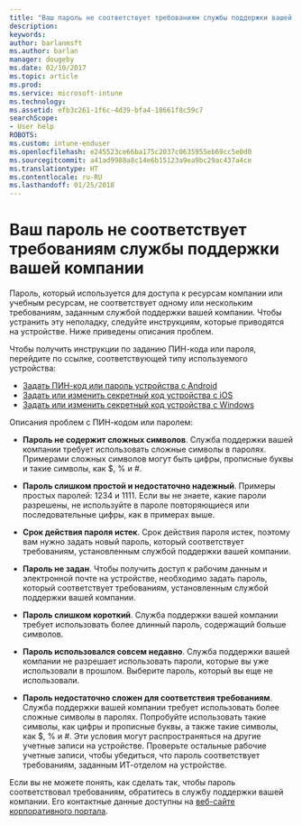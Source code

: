 ```yaml
---
title: "Ваш пароль не соответствует требованиям службы поддержки вашей компании | Документы Майкрософт"
description: 
keywords: 
author: barlanmsft
ms.author: barlan
manager: dougeby
ms.date: 02/10/2017
ms.topic: article
ms.prod: 
ms.service: microsoft-intune
ms.technology: 
ms.assetid: efb3c261-1f6c-4d39-bfa4-18661f8c59c7
searchScope:
- User help
ROBOTS: 
ms.custom: intune-enduser
ms.openlocfilehash: e245523ce66ba175c2037c0635955eb69cc5e0d0
ms.sourcegitcommit: a41ad9988a8c14e6b15123a9ea9bc29ac437a4ce
ms.translationtype: HT
ms.contentlocale: ru-RU
ms.lasthandoff: 01/25/2018
---
```

# <a name="your-password-does-not-meet-your-company-supports-requirements"></a>Ваш пароль не соответствует требованиям службы поддержки вашей компании

Пароль, который используется для доступа к ресурсам компании или учебным ресурсам, не соответствует одному или нескольким требованиям, заданным службой поддержки вашей компании. Чтобы устранить эту неполадку, следуйте инструкциям, которые приводятся на устройстве. Ниже приведены описания проблем.

Чтобы получить инструкции по заданию ПИН-кода или пароля, перейдите по ссылке, соответствующей типу используемого устройства:

- [Задать ПИН-код или пароль устройства с Android](set-your-pin-or-password-android.md)
- [Задать или изменить секретный код устройства с iOS](set-or-change-your-passcode-ios.md)
- [Задать или изменить секретный код устройства с Windows](set-or-change-your-password-windows.md)

Описания проблем с ПИН-кодом или паролем:

- **Пароль не содержит сложных символов**. Служба поддержки вашей компании требует использовать сложные символы в паролях. Примерами сложных символов могут быть цифры, прописные буквы и такие символы, как $, % и #.

- **Пароль слишком простой и недостаточно надежный**. Примеры простых паролей: 1234 и 1111. Если вы не знаете, какие пароли разрешены, не используйте в пароле повторяющиеся или последовательные цифры, как в примерах выше.

- **Срок действия пароля истек**. Срок действия пароля истек, поэтому вам нужно задать новый пароль, который соответствует требованиям, установленным службой поддержки вашей компании.

- **Пароль не задан**. Чтобы получить доступ к рабочим данным и электронной почте на устройстве, необходимо задать пароль, который соответствует требованиям, установленным службой поддержки вашей компании.

- **Пароль слишком короткий**. Служба поддержки вашей компании требует использовать более длинный пароль, содержащий больше символов.

- **Пароль использовался совсем недавно**. Служба поддержки вашей компании не разрешает использовать пароли, которые вы уже использовали в прошлом. Выберите пароль, который вы еще не использовали.

- **Пароль недостаточно сложен для соответствия требованиям**. Служба поддержки вашей компании требует использовать более сложные символы в паролях. Попробуйте использовать такие символы, как цифры и прописные буквы, а также такие символы, как $, % и #. Эти условия могут распространяться на другие учетные записи на устройстве. Проверьте остальные рабочие учетные записи, чтобы убедиться, что пароль соответствует требованиям, заданным ИТ-отделом на устройстве.

Если вы не можете понять, как сделать так, чтобы пароль соответствовал требованиям, обратитесь в службу поддержки вашей компании. Его контактные данные доступны на [веб-сайте корпоративного портала](https://portal.manage.microsoft.com#HelpDeskDialog).
